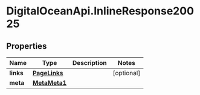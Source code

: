 # DigitalOceanApi.InlineResponse20025

## Properties
Name | Type | Description | Notes
------------ | ------------- | ------------- | -------------
**links** | [**PageLinks**](PageLinks.md) |  | [optional] 
**meta** | [**MetaMeta1**](MetaMeta1.md) |  | 
